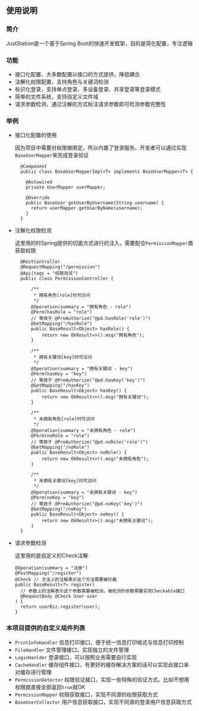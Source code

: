 ## 使用说明
### 简介
JustStation是一个基于Spring Boot的快速开发框架，目的是简化配置，专注逻辑

### 功能
* 接口化配置，大多数配置以接口的方式提供，降低耦合
* 注解化权限配置，支持角色与关键词检测
* 标识化登录，支持单点登录、多设备登录、共享登录等登录模式
* 简单的文件系统，支持自定义文件域
* 请求参数检测，通过注解的方式标注请求参数即可检测参数完整性

### 举例
* 接口化配置的使用

  因为项目中需要对权限做限定，所以内置了登录服务。开发者可以通过实现`BaseUserMapper`来完成登录验证
  ```
    @Component
    public class BaseUserMapperImpl<T> implements BaseUserMapper<T> {

      @Autowired
      private UserMapper userMapper;
    
      @Override
      public BaseUser getUserByUsername(String username) {
        return userMapper.getUserByName(username);
      }
    }
  ```
* 注解化权限检测

  这里用的时Spring提供的切面方式进行的注入，需要配合`PermissionMapper`类获取权限
  ```
    @RestController
    @RequestMapping("/permission")
    @Api(tags = "权限测试")
    public class PermissionController {
    
        /**
         * 拥有角色[role]时可访问
         */
        @Operation(summary = "拥有角色 - role")
        @Perm(hasRole = "role")
        // 等效于 @PreAuthorize("@pd.hasRole('role')")
        @GetMapping("/hasRole")
        public BaseResult<Object> hasRole() {
            return new OkResult<>().msg("拥有角色");
        }
    
        /**
         * 拥有关键词[key]时可访问
         */
        @Operation(summary = "拥有关键词 - key")
        @Perm(hasKey = "key")
        // 等效于 @PreAuthorize("@pd.hasKey('key')")
        @GetMapping("/hasKey")
        public BaseResult<Object> hasKey() {
            return new OkResult<>().msg("拥有关键词");
        }
    
        /**
         * 未拥有角色[role]时可访问
         */
        @Operation(summary = "未拥有角色 - role")
        @Perm(noRole = "role")
        // 等效于 @PreAuthorize("@pd.noRole('role')")
        @GetMapping("/noRole")
        public BaseResult<Object> noRole() {
            return new OkResult<>().msg("未拥有角色");
        }
    
        /**
         * 未拥有关键词[key]时可访问
         */
        @Operation(summary = "未拥有关键词 - key")
        @Perm(noKey = "key")
        // 等效于 @PreAuthorize("@pd.noKey('key')")
        @GetMapping("/noKey")
        public BaseResult<Object> noKey() {
            return new OkResult<>().msg("未拥有关键词");
        }
    }

  ```
  
* 请求参数检测

  这里用的是自定义的Check注解
  ```
  @Operation(summary = "注册")
  @PostMapping("/register")
  @Check // 方法上的注解表示这个方法需要被拦截
  public BaseResult<?> register(
    // 参数上的注解表示这个参数需要被检测，被检测的参数需要实现Checkable接口
    @RequestBody @Check User user
  ) {
    return userBiz.register(user);
  }
  ```
  
### 本项目提供的自定义组件列表
* `PrintInfoHandler` 信息打印接口，便于统一信息打印格式与信息打印控制
* `FileHandler` 文件管理接口，实现独立的文件管理
* `LoginHanlder` 登录接口，可以按照业务需要自行实现
* `CacheHandler` 缓存组件接口，有更好的缓存解决方案的话可以实现此接口来对缓存进行管理
* `PermissionDetector` 权限验证接口，实现一些特殊的验证方式。比如不想用权限就直接全部返回`true`就OK
* `PermissionMapper` 权限获取接口，实现不同源的权限获取方式
* `BaseUserCollector` 用户信息获取接口，实现不同源的登录用户信息获取方式

